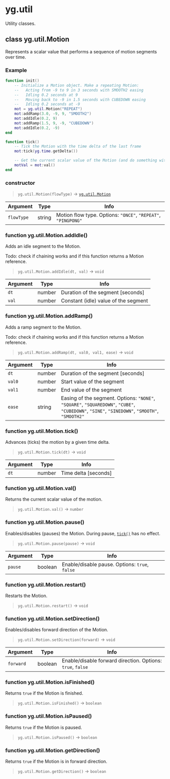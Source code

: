 # yg.util

Utility classes.

## class yg.util.Motion

Represents a scalar value that performs a sequence of motion segments over time.

### Example

```lua
function init()
    -- Initialize a Motion object. Make a repeating Motion:
    --   Acting from -9 to 9 in 3 seconds with SMOOTH2 easing
    --   Idling 0.2 seconds at 9
    --   Moving back to -9 in 1.5 seconds with CUBEDOWN easing
    --   Idling 0.2 seconds at -9
    mot = yg.util.Motion("REPEAT")
    mot:addRamp(3.0, -9, 9, "SMOOTH2")
    mot:addIdle(0.2, 9)
    mot:addRamp(1.5, 9, -9, "CUBEDOWN")
    mot:addIdle(0.2, -9)
end

function tick()
    -- Tick the Motion with the time delta of the last frame
    mot:tick(yg.time.getDelta())

    -- Get the current scalar value of the Motion (and do something with it)
    motVal = mot:val()
end
```

### constructor

> `yg.util.Motion(flowType)` -> [`yg.util.Motion`](#class-ygutilmotion)

| Argument   | Type   | Info                                                    |
| ---------- | ------ | ------------------------------------------------------- |
| `flowType` | string | Motion flow type. Options: `"ONCE"`, `"REPEAT"`, `"PINGPONG"` |

### function yg.util.Motion.addIdle()

Adds an idle segment to the Motion.

Todo: check if chaining works and if this function returns a Motion reference.

> `yg.util.Motion.addIdle(dt, val)` -> `void`

| Argument | Type   | Info                                 |
| -------- | ------ | ------------------------------------ |
| `dt`     | number | Duration of the segment [seconds]    |
| `val`    | number | Constant (idle) value of the segment |

### function yg.util.Motion.addRamp()

Adds a ramp segment to the Motion.

Todo: check if chaining works and if this function returns a Motion reference.

> `yg.util.Motion.addRamp(dt, val0, val1, ease)` -> `void`

| Argument | Type   | Info                                                                                                                        |
| -------- | ------ | --------------------------------------------------------------------------------------------------------------------------- |
| `dt`     | number | Duration of the segment [seconds]                                                                                           |
| `val0`   | number | Start value of the segment                                                                                                  |
| `val1`   | number | End value of the segment                                                                                                    |
| `ease`   | string | Easing of the segment. Options: `"NONE"`, `"SQUARE"`, `"SQUAREDOWN"`, `"CUBE"`, `"CUBEDOWN"`, `"SINE"`, `"SINEDOWN"`, `"SMOOTH"`, `"SMOOTH2"` |

### function yg.util.Motion.tick()

Advances (ticks) the motion by a given time delta.

> `yg.util.Motion.tick(dt)` -> `void`

| Argument | Type   | Info                 |
| -------- | ------ | -------------------- |
| `dt`     | number | Time delta [seconds] |

### function yg.util.Motion.val()

Returns the current scalar value of the motion.

> `yg.util.Motion.val()` -> `number`

### function yg.util.Motion.pause()

Enables/disables (pauses) the Motion. During pause, [`tick()`](#function-ygutilmotiontick) has no effect.

> `yg.util.Motion.pause(pause)` -> `void`

| Argument | Type    | Info                                           |
| -------- | ------- | ---------------------------------------------- |
| `pause`  | boolean | Enable/disable pause. Options: `true`, `false` |

### function yg.util.Motion.restart()

Restarts the Motion.

> `yg.util.Motion.restart()` -> `void`

### function yg.util.Motion.setDirection()

Enables/disables forward direction of the Motion.

> `yg.util.Motion.setDirection(forward)` -> `void`

| Argument  | Type    | Info                                                       |
| --------- | ------- | ---------------------------------------------------------- |
| `forward` | boolean | Enable/disable forward direction. Options: `true`, `false` |

### function yg.util.Motion.isFinished()

Returns `true` if the Motion is finished.

> `yg.util.Motion.isFinished()` -> `boolean`

### function yg.util.Motion.isPaused()

Returns `true` if the Motion is paused.

> `yg.util.Motion.isPaused()` -> `boolean`

### function yg.util.Motion.getDirection()

Returns `true` if the Motion is in forward direction.

> `yg.util.Motion.getDirection()` -> `boolean`
